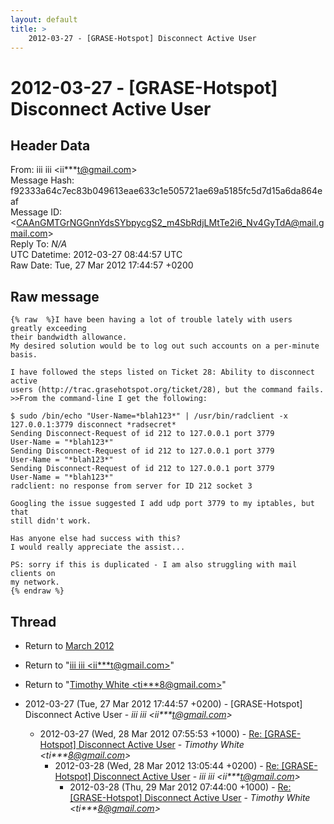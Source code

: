 ```yaml
---
layout: default
title: >
    2012-03-27 - [GRASE-Hotspot] Disconnect Active User
---
```


# 2012-03-27 - [GRASE-Hotspot] Disconnect Active User

## Header Data

From: iii iii \<ii***t@gmail.com\><br>
Message Hash: f92333a64c7ec83b049613eae633c1e505721ae69a5185fc5d7d15a6da864eaf<br>
Message ID: \<CAAnGMTGrNGGnnYdsSYbpycgS2_m4SbRdjLMtTe2i6_Nv4GyTdA@mail.gmail.com\><br>
Reply To: _N/A_<br>
UTC Datetime: 2012-03-27 08:44:57 UTC<br>
Raw Date: Tue, 27 Mar 2012 17:44:57 +0200<br>

## Raw message

```
{% raw  %}I have been having a lot of trouble lately with users greatly exceeding
their bandwidth allowance.
My desired solution would be to log out such accounts on a per-minute basis.

I have followed the steps listed on Ticket 28: Ability to disconnect active
users (http://trac.grasehotspot.org/ticket/28), but the command fails.
>>From the command-line I get the following:

$ sudo /bin/echo "User-Name=*blah123*" | /usr/bin/radclient -x
127.0.0.1:3779 disconnect *radsecret*
Sending Disconnect-Request of id 212 to 127.0.0.1 port 3779
User-Name = "*blah123*"
Sending Disconnect-Request of id 212 to 127.0.0.1 port 3779
User-Name = "*blah123*"
Sending Disconnect-Request of id 212 to 127.0.0.1 port 3779
User-Name = "*blah123*"
radclient: no response from server for ID 212 socket 3

Googling the issue suggested I add udp port 3779 to my iptables, but that
still didn't work.

Has anyone else had success with this?
I would really appreciate the assist...

PS: sorry if this is duplicated - I am also struggling with mail clients on
my network.
{% endraw %}
```

## Thread

+ Return to [March 2012](/archive/2012/03)

+ Return to "[iii iii <ii***t<span>@</span>gmail.com>](/authors/ii___t_at_gmail_com)"
+ Return to "[Timothy White <ti***8<span>@</span>gmail.com>](/authors/ti___8_at_gmail_com)"

+ 2012-03-27 (Tue, 27 Mar 2012 17:44:57 +0200) - [GRASE-Hotspot] Disconnect Active User - _iii iii \<ii***t@gmail.com\>_
  + 2012-03-27 (Wed, 28 Mar 2012 07:55:53 +1000) - [Re: [GRASE-Hotspot] Disconnect Active User](/archive/2012/03/9a658442d48c0558164dc90cbe8fe58f67c3d00794ff307325a9ad06de7a0045) - _Timothy White \<ti***8@gmail.com\>_
    + 2012-03-28 (Wed, 28 Mar 2012 13:05:44 +0200) - [Re: [GRASE-Hotspot] Disconnect Active User](/archive/2012/03/691ab877639754f610dafc2707db996300e21197145cb90e5fc1afdd99d79b9f) - _iii iii \<ii***t@gmail.com\>_
      + 2012-03-28 (Thu, 29 Mar 2012 07:44:00 +1000) - [Re: [GRASE-Hotspot] Disconnect Active User](/archive/2012/03/c60b96ddfef098460e4ea706ed7c7c8f0906da9fedf4bfcc36f3db9021cfb852) - _Timothy White \<ti***8@gmail.com\>_

